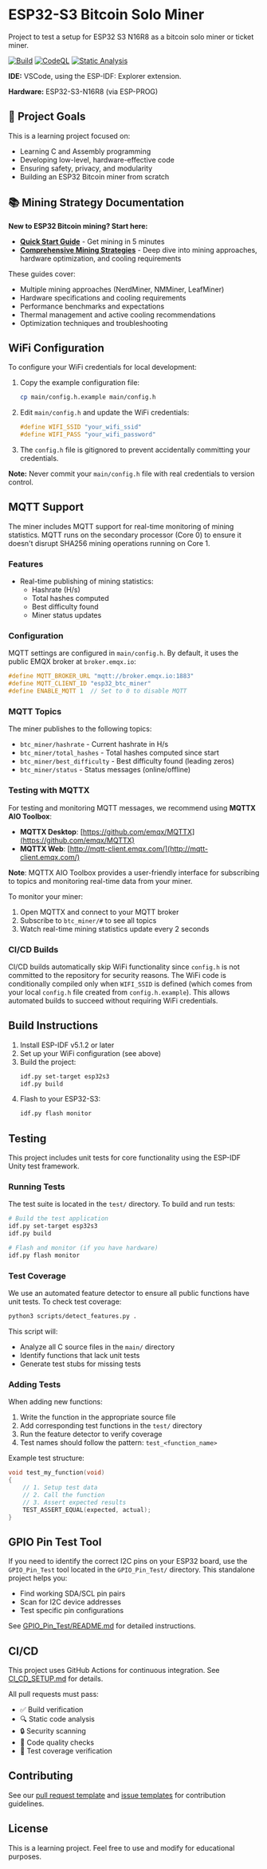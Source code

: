 # ESP32-S3 Bitcoin Solo Miner

Project to test a setup for ESP32 S3 N16R8 as a bitcoin solo miner or ticket miner.

[![Build](https://github.com/v-Kaefer/esp32-solominer/actions/workflows/build.yml/badge.svg)](https://github.com/v-Kaefer/esp32-solominer/actions/workflows/build.yml)
[![CodeQL](https://github.com/v-Kaefer/esp32-solominer/actions/workflows/codeql.yml/badge.svg)](https://github.com/v-Kaefer/esp32-solominer/actions/workflows/codeql.yml)
[![Static Analysis](https://github.com/v-Kaefer/esp32-solominer/actions/workflows/static-analysis.yml/badge.svg)](https://github.com/v-Kaefer/esp32-solominer/actions/workflows/static-analysis.yml)

**IDE:** VSCode, using the ESP-IDF: Explorer extension.

**Hardware:** ESP32-S3-N16R8 (via ESP-PROG)

## 🎯 Project Goals

This is a learning project focused on:
- Learning C and Assembly programming
- Developing low-level, hardware-effective code
- Ensuring safety, privacy, and modularity
- Building an ESP32 Bitcoin miner from scratch

## 📚 Mining Strategy Documentation

**New to ESP32 Bitcoin mining? Start here:**

- **[Quick Start Guide](MINING_QUICKSTART.md)** - Get mining in 5 minutes
- **[Comprehensive Mining Strategies](ESP32_MINING_STRATEGIES.md)** - Deep dive into mining approaches, hardware optimization, and cooling requirements

These guides cover:
- Multiple mining approaches (NerdMiner, NMMiner, LeafMiner)
- Hardware specifications and cooling requirements
- Performance benchmarks and expectations
- Thermal management and active cooling recommendations
- Optimization techniques and troubleshooting

## WiFi Configuration

To configure your WiFi credentials for local development:

1. Copy the example configuration file:
   ```bash
   cp main/config.h.example main/config.h
   ```

2. Edit `main/config.h` and update the WiFi credentials:
   ```c
   #define WIFI_SSID "your_wifi_ssid"
   #define WIFI_PASS "your_wifi_password"
   ```

3. The `config.h` file is gitignored to prevent accidentally committing your credentials.

**Note:** Never commit your `main/config.h` file with real credentials to version control.

## MQTT Support

The miner includes MQTT support for real-time monitoring of mining statistics. MQTT runs on the secondary processor (Core 0) to ensure it doesn't disrupt SHA256 mining operations running on Core 1.

### Features

- Real-time publishing of mining statistics:
  - Hashrate (H/s)
  - Total hashes computed
  - Best difficulty found
  - Miner status updates

### Configuration

MQTT settings are configured in `main/config.h`. By default, it uses the public EMQX broker at `broker.emqx.io`:

```c
#define MQTT_BROKER_URL "mqtt://broker.emqx.io:1883"
#define MQTT_CLIENT_ID "esp32_btc_miner"
#define ENABLE_MQTT 1  // Set to 0 to disable MQTT
```

### MQTT Topics

The miner publishes to the following topics:

- `btc_miner/hashrate` - Current hashrate in H/s
- `btc_miner/total_hashes` - Total hashes computed since start
- `btc_miner/best_difficulty` - Best difficulty found (leading zeros)
- `btc_miner/status` - Status messages (online/offline)

### Testing with MQTTX

For testing and monitoring MQTT messages, we recommend using **MQTTX AIO Toolbox**:

- **MQTTX Desktop**: [https://github.com/emqx/MQTTX](https://github.com/emqx/MQTTX)
- **MQTTX Web**: [http://mqtt-client.emqx.com/](http://mqtt-client.emqx.com/)

**Note**: MQTTX AIO Toolbox provides a user-friendly interface for subscribing to topics and monitoring real-time data from your miner.

To monitor your miner:
1. Open MQTTX and connect to your MQTT broker
2. Subscribe to `btc_miner/#` to see all topics
3. Watch real-time mining statistics update every 2 seconds

### CI/CD Builds

CI/CD builds automatically skip WiFi functionality since `config.h` is not committed to the repository for security reasons. The WiFi code is conditionally compiled only when `WIFI_SSID` is defined (which comes from your local `config.h` file created from `config.h.example`). This allows automated builds to succeed without requiring WiFi credentials.

## Build Instructions

1. Install ESP-IDF v5.1.2 or later
2. Set up your WiFi configuration (see above)
3. Build the project:
   ```bash
   idf.py set-target esp32s3
   idf.py build
   ```
4. Flash to your ESP32-S3:
   ```bash
   idf.py flash monitor
   ```

## Testing

This project includes unit tests for core functionality using the ESP-IDF Unity test framework.

### Running Tests

The test suite is located in the `test/` directory. To build and run tests:

```bash
# Build the test application
idf.py set-target esp32s3
idf.py build

# Flash and monitor (if you have hardware)
idf.py flash monitor
```

### Test Coverage

We use an automated feature detector to ensure all public functions have unit tests. To check test coverage:

```bash
python3 scripts/detect_features.py .
```

This script will:
- Analyze all C source files in the `main/` directory
- Identify functions that lack unit tests
- Generate test stubs for missing tests

### Adding Tests

When adding new functions:
1. Write the function in the appropriate source file
2. Add corresponding test functions in the `test/` directory
3. Run the feature detector to verify coverage
4. Test names should follow the pattern: `test_<function_name>`

Example test structure:
```c
void test_my_function(void)
{
    // 1. Setup test data
    // 2. Call the function
    // 3. Assert expected results
    TEST_ASSERT_EQUAL(expected, actual);
}
```
## GPIO Pin Test Tool

If you need to identify the correct I2C pins on your ESP32 board, use the `GPIO_Pin_Test` tool located in the `GPIO_Pin_Test/` directory. This standalone project helps you:
- Find working SDA/SCL pin pairs
- Scan for I2C device addresses
- Test specific pin configurations

See [GPIO_Pin_Test/README.md](GPIO_Pin_Test/README.md) for detailed instructions.

## CI/CD

This project uses GitHub Actions for continuous integration. See [CI_CD_SETUP.md](CI_CD_SETUP.md) for details.

All pull requests must pass:
- ✅ Build verification
- 🔍 Static code analysis
- 🔒 Security scanning
- 📝 Code quality checks
- 🧪 Test coverage verification

## Contributing

See our [pull request template](.github/pull_request_template.md) and [issue templates](.github/ISSUE_TEMPLATE/) for contribution guidelines.

## License

This is a learning project. Feel free to use and modify for educational purposes.
